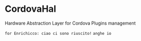 # CordovaHal
Hardware Abstraction Layer for Cordova Plugins management

`for Enrichicco: ciao ci sono riuscito!`
`anghe io`
